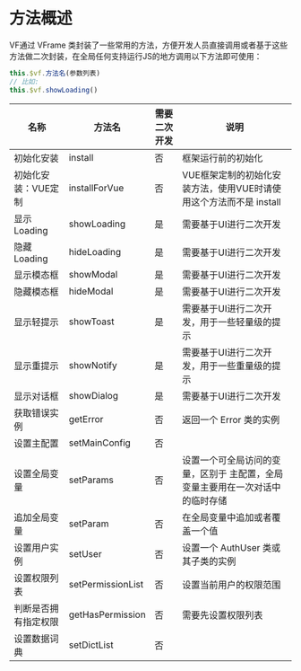 # 方法概述
VF通过 VFrame 类封装了一些常用的方法，方便开发人员直接调用或者基于这些方法做二次封装，在全局任何支持运行JS的地方调用以下方法即可使用：
```javascript
this.$vf.方法名(参数列表)
// 比如: 
this.$vf.showLoading()
```

| 名称          | 方法名               | 需要二次开发 | 说明                                       |
|-------------|-------------------|--------|------------------------------------------|
| 初始化安装       | install           | 否      | 框架运行前的初始化                                |
| 初始化安装：VUE定制 | installForVue     | 否      | VUE框架定制的初始化安装方法，使用VUE时请使用这个方法而不是 install |
| 显示Loading   | showLoading       | 是      | 需要基于UI进行二次开发                             |
| 隐藏Loading   | hideLoading       | 是      | 需要基于UI进行二次开发                             |
| 显示模态框       | showModal         | 是      | 需要基于UI进行二次开发                             |
| 隐藏模态框       | hideModal         | 是      | 需要基于UI进行二次开发                             |
| 显示轻提示       | showToast         | 是      | 需要基于UI进行二次开发，用于一些轻量级的提示                  |
| 显示重提示       | showNotify        | 是      | 需要基于UI进行二次开发，用于一些重量级的提示                  |
| 显示对话框       | showDialog        | 是      | 需要基于UI进行二次开发                             |
| 获取错误实例      | getError          | 否      | 返回一个 Error 类的实例                          |
| 设置主配置       | setMainConfig     | 否      |                                          |
| 设置全局变量      | setParams         | 否      | 设置一个可全局访问的变量，区别于 主配置，全局变量主要用在一次对话中的临时存储  |
| 追加全局变量      | setParam          | 否      | 在全局变量中追加或者覆盖一个值                          |
| 设置用户实例      | setUser           | 否      | 设置一个 AuthUser 类或其子类的实例                   |
| 设置权限列表      | setPermissionList | 否      | 设置当前用户的权限范围                              |
| 判断是否拥有指定权限  | getHasPermission  | 否      | 需要先设置权限列表                                |
| 设置数据词典      | setDictList       | 否      |                                          |